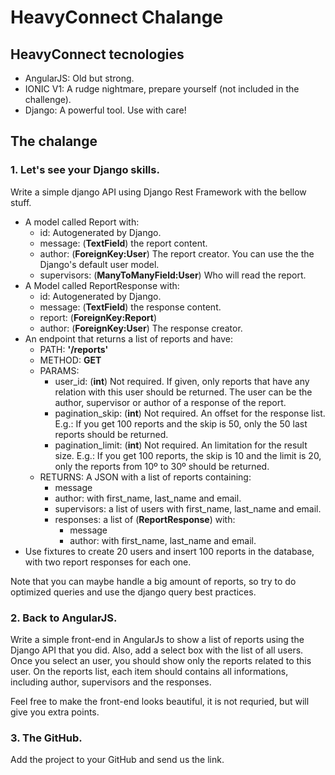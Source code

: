 # HeavyConnect Chalange


## HeavyConnect tecnologies

 * AngularJS: Old but strong.
 * IONIC V1: A rudge nightmare, prepare yourself (not included in the challenge).
 * Django: A powerful tool. Use with care! 


## The chalange

### 1. Let's see your Django skills.

Write a simple django API using Django Rest Framework with the bellow stuff.

- A model called Report with:
    - id: Autogenerated by Django.
    - message: (**TextField**) the report content.
    - author: (**ForeignKey:User**) The report creator. You can use the the Django's default user model.
    - supervisors: (**ManyToManyField:User**) Who will read the report.
- A Model called ReportResponse with:
    - id: Autogenerated by Django.
    - message: (**TextField**) the response content.
    - report: (**ForeignKey:Report**)
    - author: (**ForeignKey:User**) The response creator.
- An endpoint that returns a list of reports and have:
    - PATH: **'/reports'**
    - METHOD: **GET**
    - PARAMS: 
        - user_id: (**int**) Not required. If given, only reports that have any relation with this user should be returned. The user can be the author, supervisor or author of a response of the report.
        - pagination_skip: (**int**) Not required. An offset for the response list. E.g.: If you get 100 reports and the skip is 50, only the 50 last reports should be returned.
        - pagination_limit: (**int**) Not required. An limitation for the result size. E.g.: If you get 100 reports, the skip is 10 and the limit is 20, only the reports from 10º to 30º should be returned.
    - RETURNS: A JSON with a list of reports containing:
        - message
        - author: with first_name, last_name and email.
        - supervisors: a list of users with first_name, last_name and email.
        - responses: a list of (**ReportResponse**) with:
            - message
            - author: with first_name, last_name and email.
- Use fixtures to create 20 users and insert 100 reports in the database, with two report responses for each one.

Note that you can maybe handle a big amount of reports, so try to do optimized queries and use the django query best practices.

### 2. Back to AngularJS.

Write a simple front-end in AngularJs to show a list of reports using the Django API that you did. Also, add a select box with the list of all users. Once you select an user, you should show only the reports related to this user. On the reports list, each item should contains all informations, including author, supervisors and the responses.

Feel free to make the front-end looks beautiful, it is not requried, but will give you extra points.

### 3. The GitHub.

Add the project to your GitHub and send us the link. 
